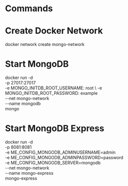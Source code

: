 # Commands
# Create Docker Network
docker network create mongo-network

# Start MongoDB
docker run -d \
-p 27017:27017 \
-e MONGO_INITDB_ROOT_USERNAME: root \ 
-e MONGO_INITDB_ROOT_PASSWORD: example \
--net mongo-network \
--name mongodb \
mongo

# Start MongoDB Express
docker run -d \
-p 8081:8081 \
-e ME_CONFIG_MONGODB_ADMINUSERNAME=admin \
-e ME_CONFIG_MONGODB_ADMINPASSWORD=password \
-e ME_CONFIG_MONGODB_SERVER=mongodb \
--net mongo-network \
--name mongo-express \
mongo-express

